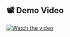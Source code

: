 ## 📽 Demo Video

[![Watch the video](https://img.youtube.com/vi/js6JBdLzNn4/0.jpg)](https://www.youtube.com/watch?v=js6JBdLzNn4)
